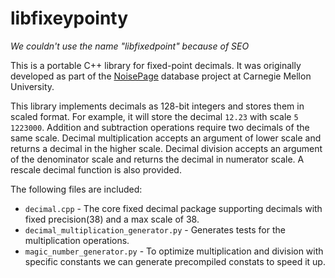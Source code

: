 # libfixeypointy
*We couldn't use the name "libfixedpoint" because of SEO*

This is a portable C++ library for fixed-point decimals. It was originally developed as part of the [NoisePage](https://noise.page) database project at Carnegie Mellon University.

This library implements decimals as 128-bit integers and stores them in scaled format. For example, it will store the decimal `12.23` with scale `5` `1223000`.
Addition and subtraction operations require two decimals of the same scale. Decimal multiplication accepts an argument of lower scale and returns a decimal in the higher scale. Decimal division accepts an argument of the denominator scale and returns the decimal in numerator scale. A rescale decimal function is also provided.

The following files are included:

* `decimal.cpp` - The core fixed decimal package supporting decimals with fixed precision(38) and a max scale of 38.
* `decimal_multiplication_generator.py` - Generates tests for the multiplication operations.
* `magic_number_generator.py` - To optimize multiplication and division with specific constants we can generate precompiled constats to speed it up.
